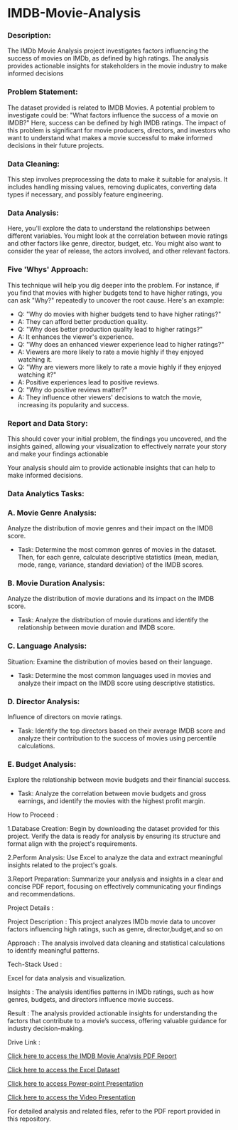 # IMDB-Movie-Analysis
### Description:

The IMDb Movie Analysis project investigates factors influencing the success of movies on IMDb, as defined by high ratings. The analysis provides actionable insights for stakeholders in the movie industry to make informed decisions
### Problem Statement: 

The dataset provided is related to IMDB Movies. A potential problem to investigate could be: "What factors influence the success of a movie on IMDB?" Here, success can be defined by high IMDB ratings. The impact of this problem is significant for movie producers, directors, and investors who want to understand what makes a movie successful to make informed decisions in their future projects.

### Data Cleaning: 
This step involves preprocessing the data to make it suitable for analysis. It includes handling missing values, removing duplicates, converting data types if necessary, and possibly feature engineering.

### Data Analysis:
Here, you'll explore the data to understand the relationships between different variables. You might look at the correlation between movie ratings and other factors like genre, director, budget, etc. You might also want to consider the year of release, the actors involved, and other relevant factors.

### Five 'Whys' Approach: 
This technique will help you dig deeper into the problem. For instance, if you find that movies with higher budgets tend to have higher ratings, you can ask "Why?" repeatedly to uncover the root cause. Here's an example:

- Q: "Why do movies with higher budgets tend to have higher ratings?"
- A: They can afford better production quality.
- Q: "Why does better production quality lead to higher ratings?"
- A: It enhances the viewer's experience.
- Q: "Why does an enhanced viewer experience lead to higher ratings?"
- A: Viewers are more likely to rate a movie highly if they enjoyed watching it.
- Q: "Why are viewers more likely to rate a movie highly if they enjoyed watching it?"
- A: Positive experiences lead to positive reviews.
- Q: "Why do positive reviews matter?"
- A: They influence other viewers' decisions to watch the movie, increasing its popularity and success.
  
### Report and Data Story: 
This should cover your initial problem, the findings you uncovered, and the insights gained, allowing your visualization to effectively narrate your story and make your findings actionable

Your analysis should aim to provide actionable insights that can help to make informed decisions.

### Data Analytics Tasks:

### A. Movie Genre Analysis: 
Analyze the distribution of movie genres and their impact on the IMDB score.
- Task: Determine the most common genres of movies in the dataset. Then, for each genre, calculate descriptive statistics (mean, median, mode, range, variance, standard deviation) of the IMDB scores.

### B. Movie Duration Analysis: 
Analyze the distribution of movie durations and its impact on the IMDB score.

- Task: Analyze the distribution of movie durations and identify the relationship between movie duration and IMDB score.

### C. Language Analysis:
Situation: Examine the distribution of movies based on their language.

- Task: Determine the most common languages used in movies and analyze their impact on the IMDB score using descriptive statistics.

### D. Director Analysis: 
Influence of directors on movie ratings.

- Task: Identify the top directors based on their average IMDB score and analyze their contribution to the success of movies using percentile calculations.

### E. Budget Analysis:
Explore the relationship between movie budgets and their financial success.

- Task: Analyze the correlation between movie budgets and gross earnings, and identify the movies with the highest profit margin.

How to Proceed :

1.Database Creation:  Begin by downloading the dataset provided for this project. Verify the data is ready for analysis by ensuring its structure and format align with the project's requirements. 

2.Perform Analysis:  Use Excel to analyze the data and extract meaningful insights related to the project's goals.  

3.Report Preparation: Summarize your analysis and insights in a clear and concise PDF report, focusing on effectively communicating your findings and recommendations.  

Project Details : 

Project Description : This project analyzes IMDb movie data to uncover factors influencing high ratings, such as genre, director,budget,and so on 

Approach : The analysis involved data cleaning and statistical calculations to identify meaningful patterns.  

Tech-Stack Used : 

Excel for data analysis and visualization.  

Insights : The analysis identifies patterns in IMDb ratings, such as how genres, budgets, and directors influence movie success.

Result : The analysis provided actionable insights for understanding the factors that contribute to a movie’s success, offering valuable guidance for industry decision-making.  

Drive Link :

[Click here to access the IMDB Movie Analysis PDF Report](https://drive.google.com/file/d/1pd2gDXUw4SmrNULxRGpqI5j0GkBDVgn0/view?usp=sharing)

[Click here to access the Excel Dataset](https://docs.google.com/spreadsheets/d/1gtjCeY6VMr7u3A3GBv78SQIKw9E5GMh_/edit?usp=sharing&ouid=101204343036685814262&rtpof=true&sd=true)

[Click here to access Power-point Presentation ](https://docs.google.com/presentation/d/1t8AI-BOaHYHUQDv5eWIRPhGaU_7cteJC/edit?usp=sharing&ouid=101204343036685814262&rtpof=true&sd=true)

[Click here to access the Video Presentation ](https://drive.google.com/file/d/1GQNnkJHLkHs_US0glQ86GAJ5bP4kIC_S/view?usp=sharing)

For detailed analysis and related files, refer to the PDF report provided in this repository.
